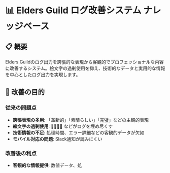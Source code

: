 # 📊 Elders Guild ログ改善システム ナレッジベース

## 📋 概要

Elders Guildのログ出力を誇張的な表現から客観的でプロフェッショナルな内容に改善するシステム。絵文字の過剰使用を抑え、技術的なデータと実用的な情報を中心としたログ出力を実現します。

## 🎯 改善の目的

### 従来の問題点
- **誇張表現の多用**: 「革新的」「素晴らしい」「完璧」などの主観的表現
- **絵文字の過剰使用**: 🚀✨🎉🌟 などがログを埋め尽くす
- **技術情報の不足**: 処理時間、エラー詳細などの客観的データが欠如
- **モバイル対応の問題**: Slack通知が読みにくい

### 改善後の利点
- **客観的な情報提供**: 数値データ、処
